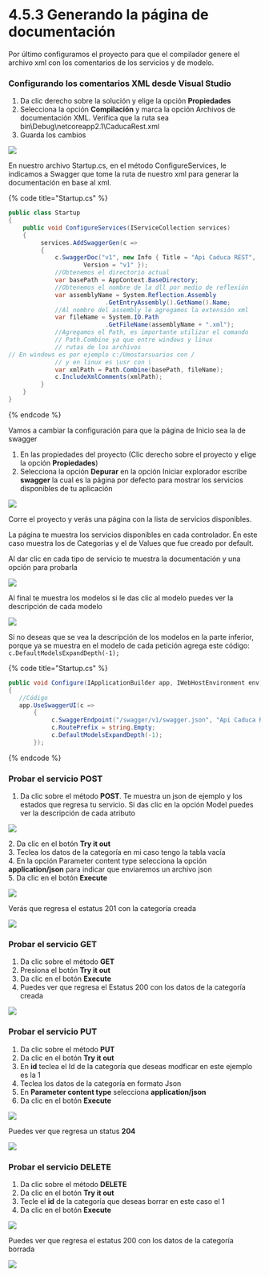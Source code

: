 # 4.5.3 Generando la página de documentación

Por último configuramos el proyecto para que el compilador genere el archivo xml con los comentarios de los servicios y de modelo.&#x20;

### Configurando los comentarios XML desde Visual Studio&#x20;

1. Da clic derecho sobre la solución y elige la opción **Propiedades**
2. Selecciona la opción **Compilación** y marca la opción Archivos de documentación XML. Verifica que la ruta sea bin\Debug\netcoreapp2.1\CaducaRest.xml
3. Guarda los cambios

![](<../../.gitbook/assets/image (42).png>)

En nuestro archivo Startup.cs, en el método ConfigureServices, le indicamos a Swagger que tome la ruta de nuestro xml para generar la documentación en base al xml.&#x20;

{% code title="Startup.cs" %}
```csharp
public class Startup
{
    public void ConfigureServices(IServiceCollection services)
    {
         services.AddSwaggerGen(c =>
         {
             c.SwaggerDoc("v1", new Info { Title = "Api Caduca REST", 
                     Version = "v1" });
             //Obtenemos el directorio actual
             var basePath = AppContext.BaseDirectory;
             //Obtenemos el nombre de la dll por medio de reflexión
             var assemblyName = System.Reflection.Assembly
                           .GetEntryAssembly().GetName().Name;
             //Al nombre del assembly le agregamos la extensión xml
             var fileName = System.IO.Path
                           .GetFileName(assemblyName + ".xml");
             //Agregamos el Path, es importante utilizar el comando
             // Path.Combine ya que entre windows y linux 
             // rutas de los archivos
// En windows es por ejemplo c:/Umostarsuarios con / 
             // y en linux es \usr con \
             var xmlPath = Path.Combine(basePath, fileName);
             c.IncludeXmlComments(xmlPath);
         }
    }
}
```
{% endcode %}

Vamos a cambiar la configuración para que la página de Inicio sea la de swagger

1. En las propiedades del proyecto (Clic derecho sobre el proyecto y elige la opción **Propiedades**)
2. Selecciona la opción **Depurar** en la opción Iniciar explorador escribe **swagger** la cual es la página por defecto para mostrar los servicios disponibles de tu aplicación&#x20;

![](<../../.gitbook/assets/image (43).png>)

Corre el proyecto y verás una página con la lista de servicios disponibles.&#x20;

La página te muestra los servicios disponibles en cada controlador. En este caso muestra los de Categorias y el de Values que fue creado por default.

Al dar clic en cada tipo de servicio te muestra la documentación y una opción para probarla

![](<../../.gitbook/assets/image (51).png>)

Al final te muestra los modelos si le das clic al modelo puedes ver la descripción de cada modelo

![](<../../.gitbook/assets/image (45).png>)

Si no deseas que se vea la descripción de los modelos en la parte inferior, porque ya se muestra en el modelo de cada petición agrega este código: `c.DefaultModelsExpandDepth(-1);`

{% code title="Startup.cs" %}
```csharp
public void Configure(IApplicationBuilder app, IWebHostEnvironment env)
{
   //Código
   app.UseSwaggerUI(c =>
       {
            c.SwaggerEndpoint("/swagger/v1/swagger.json", "Api Caduca REST");
            c.RoutePrefix = string.Empty;
            c.DefaultModelsExpandDepth(-1);
       });
```
{% endcode %}

### Probar el servicio POST

1. Da clic sobre el método **POST**. Te muestra un json de ejemplo y los estados que regresa tu servicio. Si das clic en la opción Model puedes ver la descripción de cada atributo

![](<../../.gitbook/assets/image (46).png>)

2\. Da clic en el botón **Try it out**\
3\. Teclea los datos de la categoría en mi caso tengo la tabla vacía\
4\. En la opción Parameter content type selecciona la opción **application/json** para indicar que enviaremos un archivo json\
5\. Da clic en el botón **Execute**

![](<../../.gitbook/assets/image (47).png>)

&#x20;Verás que regresa el estatus 201 con la categoría creada

![](<../../.gitbook/assets/image (48).png>)

### Probar el servicio GET

1. Da clic sobre el método **GET**&#x20;
2. Presiona el botón **Try it out**
3. Da clic en el botón **Execute**
4. Puedes ver que regresa el Estatus 200 con los datos de la categoría creada

![](<../../.gitbook/assets/image (50).png>)

### Probar el servicio PUT

1. Da clic sobre el método **PUT**
2. Da clic en el botón **Try it out**
3. En **id** teclea el Id de la categoría que deseas modficar en este ejemplo es la 1
4. Teclea los datos de la categoría en formato Json
5. En **Parameter content type** selecciona **application/json**
6. Da clic en el botón **Execute**

![](<../../.gitbook/assets/image (52).png>)

Puedes ver que regresa un status **204**

![](<../../.gitbook/assets/image (53).png>)

### **Probar el servicio DELETE**

1. Da clic sobre el método **DELETE**
2. Da clic en el botón **Try it out**
3. Tecle el **id** de la categoría que deseas borrar en este caso el 1
4. Da clic en el botón **Execute**

![](<../../.gitbook/assets/image (54).png>)

Puedes ver que regresa el estatus 200 con los datos de la categoría borrada

![](<../../.gitbook/assets/image (55).png>)

